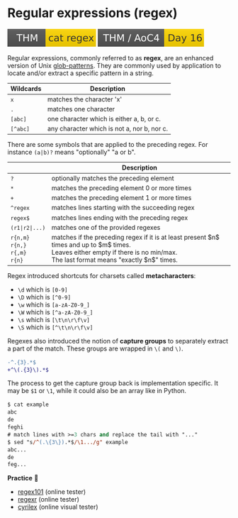 # Regular expressions (regex)

[![catregex](../../../cybersecurity/_badges/thm/catregex.svg)](https://tryhackme.com/room/catregex)
[![adventofcyber4](../../../cybersecurity/_badges/thm/adventofcyber4/day16.svg)](https://tryhackme.com/room/adventofcyber4)

<div class="row row-cols-lg-2"><div>

Regular expressions, commonly referred to as **regex**, are an enhanced version of Unix [glob-patterns](/operating-systems/linux/_knowledge/index.md#glob-patterns). They are commonly used by application to locate and/or extract a specific pattern in a string.

<table class="table table-bordered border-dark table-dark bg-transparent">
<thead>
<tr><th>Wildcards</th><th>Description</th></tr>
</thead>
<tbody>

<tr><td><code>x</code></td><td>matches the character 'x'</td></tr>
<tr><td><code>.</code></td><td>matches one character</td></tr>
<tr><td><code>[abc]</code></td><td>one character which is either a, b, or c.</td></tr>
<tr><td><code>[^abc]</code></td><td>any character which is not a, nor b, nor c.</td></tr>
</tbody></table>

There are some symbols that are applied to the preceding regex. For instance `(a|b)?` means "optionally" "a or b".

<table class="table table-bordered border-dark table-dark bg-transparent">
<thead>
<tr><th></th><th>Description</th></tr>
</thead>
<tbody>

<tr><td><code>?</code></td><td>optionally matches the preceding element</td></tr>
<tr><td><code>*</code></td><td>matches the preceding element 0 or more times</td></tr>
<tr><td><code>+</code></td><td>matches the preceding element 1 or more times</td></tr>
<tr><td><code>^regex</code></td><td>matches lines starting with the succeeding regex</td></tr>
<tr><td><code>regex$</code></td><td>matches lines ending with the preceding regex</td></tr>
<tr><td><code>(r1|r2|...)</code></td><td>matches one of the provided regexes</td></tr>
<tr><td><nobr><code>r{n,m}</code></nobr><br><nobr><code>r{n,}</code></nobr><br><nobr><code>r{,m}</code></nobr><br><nobr><code>r{n}</code></nobr></td><td>matches if the preceding regex if it is at least present $n$ times and up to $m$ times.<br>
Leaves either empty if there is no min/max.<br>The last format means "exactly $n$" times.</td></tr>
</tbody></table>
</div><div>

Regex introduced shortcuts for charsets called **metacharacters**:

* `\d` which is `[0-9]`
* `\D` which is `[^0-9]`
* `\w` which is `[a-zA-Z0-9_]`
* `\W` which is `[^a-zA-Z0-9_]`
* `\s` which is `[\t\n\r\f\v]`
* `\S` which is `[^\t\n\r\f\v]`

Regexes also introduced the notion of **capture groups** to separately extract a part of the match. These groups are wrapped in `\(` and `\)`.

```diff
-^.{3}.*$
+^\(.{3}\).*$
```

The process to get the capture group back is implementation specific. It may be `$1` or `\1`, while it could also be an array like in Python.

```ps
$ cat example
abc
de
feghi
# match lines with >=3 chars and replace the tail with "..."
$ sed "s/^(.\{3\}).*$/\1.../g" example
abc...
de
feg...
```

**Practice** 🧪

* [regex101](https://regex101.com/) (online tester)
* [regexr](https://regexr.com/) (online tester)
* [cyrilex](https://extendsclass.com/regex-tester.html) (online visual tester)
</div></div>